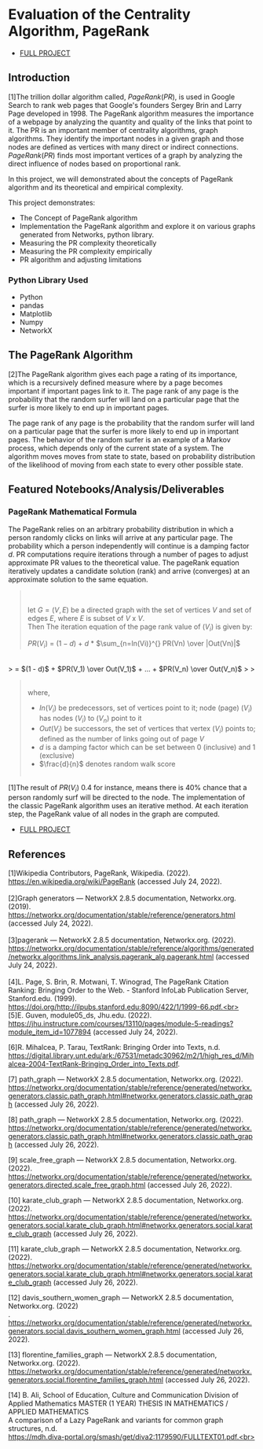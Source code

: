 # Evaluation of the Centrality Algorithm, PageRank
* [FULL PROJECT](https://github.com/ans9611/PageRank_Empirical_Analysis/blob/master/moon_project_updated.ipynb)


## Introduction
[1]The trillion dollar algorithm called, $PageRank(PR)$, is used in Google Search to rank web pages that Google's founders Sergey Brin and Larry Page developed in 1998. The PageRank algorithm measures the importance of a webpage by analyzing the quantity and quality of the links that point to it. The PR is an important member of centrality algorithms, graph algorithms. They identify the important nodes in a given graph and those nodes are defined as vertices with many direct or indirect connections. $PageRank(PR)$ finds most important vertices of a graph by analyzing the direct influence of nodes based on proportional rank.

In this project, we will demonstrated about the concepts of PageRank algorithm and its theoretical and empirical complexity.

This project demonstrates:
- The Concept of PageRank algorithm
- Implementation the PageRank algorithm and explore it on various graphs generated from Networks, python library.
- Measuring the PR complexity theoretically
- Measuring the PR complexity empirically
- PR algorithm and adjusting limitations


### Python Library Used

* Python
* pandas
* Matplotlib
* Numpy
* NetworkX


## The PageRank Algorithm

[2]The PageRank algorithm gives each page a rating of its importance, which is a recursively defined measure where by a page becomes important if important pages link to it. The page rank of any page is the probability that the random surfer will land on a particular page that the surfer is more likely to end up in important pages.

The page rank of any page is the probability that the random surfer will land on a particular page that the surfer is more likely to end up in important pages. The behavior of the random surfer is an example of a Markov process, which depends only of the current state of a system. The algorithm moves moves from state to state, based on probability distribution of the likelihood of moving from each state to every other possible state. 


## Featured Notebooks/Analysis/Deliverables

### PageRank Mathematical Formula

The PageRank relies on an arbitrary probability distribution in which a person randomly clicks on links will arrive at any particular page. The probability which a person independently will continue is a damping factor $d$. PR computations require iterations through a number of pages to adjust approximate PR values to the theoretical value. The pageRank equation iteratively updates a candidate solution (rank) and arrive (converges) at an approximate solution to the same equation.

> <br>
>
> let $G = (V, E)$ be a directed graph with the set of vertices $V$ and set of edges $E$, where $E$ is subset of $V$ x $V$.
>  <br>
> Then The iteration equation of the page rank value of  $(V_i)$  is given by:
>
>$PR(V_i)$ = $(1 - d)$ + $d$ * $\sum_{n=In(Vi)}^{} PR(Vn) \over |Out(Vn)|$ <br>
<br>
> = $(1 - d)$ + $PR(V_1) \over Out(V_1)$ + ... + $PR(V_n) \over Out(V_n)$ 
>
> <br>

>   <br>
> where,
>
>- $In(V_i)$ be predecessors, set of vertices point to it; node (page) $(V_i)$ has nodes $(V_i)$ to $(V_n)$ point to it
>- $Out(V_i)$ be successors, the set of vertices that vertex $(V_i)$ points to; defined as the number of links going out of page $V$
>- $d$ is a damping factor which can be set between 0 (inclusive) and 1 (exclusive)
>- $\frac{d}{n}$ denotes random walk score
>   <br>
>   <br>

[1]The result of $PR(V_i)$ 0.4 for instance, means there is 40% chance that a person randomly surf will be directed to the node. The implementation of the classic PageRank algorithm uses an iterative method. At each iteration step, the PageRank value of all nodes in the graph are computed.

* [FULL PROJECT](https://github.com/ans9611/PageRank_Empirical_Analysis/blob/master/moon_project_updated.ipynb)


## References


[1]Wikipedia Contributors, PageRank, Wikipedia. (2022).<br> https://en.wikipedia.org/wiki/PageRank (accessed July 24, 2022).<br>
<br>
[2]Graph generators — NetworkX 2.8.5 documentation, Networkx.org. (2019).<br> https://networkx.org/documentation/stable/reference/generators.html (accessed July 24, 2022).<br>
<br>
[3]pagerank — NetworkX 2.8.5 documentation, Networkx.org. (2022).<br> https://networkx.org/documentation/stable/reference/algorithms/generated/networkx.algorithms.link_analysis.pagerank_alg.pagerank.html (accessed July 24, 2022).<br>
<br>
[4]L. Page, S. Brin, R. Motwani, T. Winograd, The PageRank Citation Ranking: Bringing Order to the Web. - Stanford InfoLab Publication Server, Stanford.edu. (1999).<br> https://doi.org/http://ilpubs.stanford.edu:8090/422/1/1999-66.pdf.<br>
<br>
[5]E. Guven, module05_ds, Jhu.edu. (2022).<br> https://jhu.instructure.com/courses/13110/pages/module-5-readings?module_item_id=1077894 (accessed July 24, 2022).<br>

[6]R. Mihalcea, P. Tarau, TextRank: Bringing Order into Texts, n.d.<br> https://digital.library.unt.edu/ark:/67531/metadc30962/m2/1/high_res_d/Mihalcea-2004-TextRank-Bringing_Order_into_Texts.pdf.

[7]
path_graph — NetworkX 2.8.5 documentation, Networkx.org. (2022).<br> https://networkx.org/documentation/stable/reference/generated/networkx.generators.classic.path_graph.html#networkx.generators.classic.path_graph (accessed July 26, 2022).<br>

[8]
path_graph — NetworkX 2.8.5 documentation, Networkx.org. (2022).<br> https://networkx.org/documentation/stable/reference/generated/networkx.generators.classic.path_graph.html#networkx.generators.classic.path_graph (accessed July 26, 2022).<br>

[9]
scale_free_graph — NetworkX 2.8.5 documentation, Networkx.org. (2022). https://networkx.org/documentation/stable/reference/generated/networkx.generators.directed.scale_free_graph.html (accessed July 26, 2022).<br>

[10]
karate_club_graph — NetworkX 2.8.5 documentation, Networkx.org. (2022).<br> https://networkx.org/documentation/stable/reference/generated/networkx.generators.social.karate_club_graph.html#networkx.generators.social.karate_club_graph (accessed July 26, 2022).<br>

[11]
karate_club_graph — NetworkX 2.8.5 documentation, Networkx.org. (2022).<br> https://networkx.org/documentation/stable/reference/generated/networkx.generators.social.karate_club_graph.html#networkx.generators.social.karate_club_graph (accessed July 26, 2022).<br>

[12]
davis_southern_women_graph — NetworkX 2.8.5 documentation, Networkx.org. (2022)<br>. https://networkx.org/documentation/stable/reference/generated/networkx.generators.social.davis_southern_women_graph.html (accessed July 26, 2022).<br>

[13]
florentine_families_graph — NetworkX 2.8.5 documentation, Networkx.org. (2022).<br> https://networkx.org/documentation/stable/reference/generated/networkx.generators.social.florentine_families_graph.html (accessed July 26, 2022).<br>

[14]
B. Ali, School of Education, Culture and Communication Division of Applied Mathematics MASTER (1 YEAR) THESIS IN MATHEMATICS / APPLIED MATHEMATICS<br> A comparison of a Lazy PageRank and variants for common graph structures, n.d.<br> https://mdh.diva-portal.org/smash/get/diva2:1179590/FULLTEXT01.pdf.<br>

    

